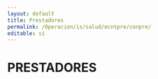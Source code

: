 ```yaml
---
layout: default
title: Prestadores
permalink: /Operacion/is/salud/ecntpre/conpre/
editable: si
---
```


# PRESTADORES

